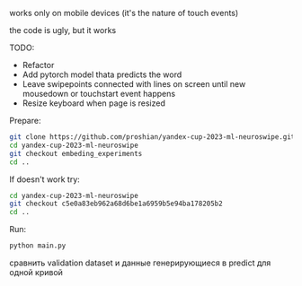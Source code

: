 works only on mobile devices (it's the nature of touch events)

the code is ugly, but it works

TODO:
* Refactor
* Add pytorch model thata predicts the word
* Leave swipepoints connected with lines on screen until new  mousedown or touchstart event happens
* Resize keyboard when page is resized

Prepare:
``` sh
git clone https://github.com/proshian/yandex-cup-2023-ml-neuroswipe.git
cd yandex-cup-2023-ml-neuroswipe
git checkout embeding_experiments
cd ..
```

If doesn't work try:
``` sh
cd yandex-cup-2023-ml-neuroswipe
git checkout c5e0a83eb962a68d6be1a6959b5e94ba178205b2
cd ..
```


Run: 

``` sh
python main.py
```

сравнить validation dataset и данные генерирующиеся в predict для одной кривой